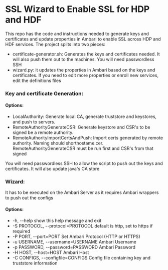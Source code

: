 # SSL Wizard to Enable SSL for HDP and HDF
This repo has the code and instructions needed to generate keys and certificates and update properties in Ambari to enable SSL across HDP and HDF services.
The project splits into two pieces:
  - certificate-generator.sh: Generates the keys and certificates needed. It will also push them out to the machines. You will need passwordless SSH
  - wizard.py: it updates the properties in Ambari based on the keys and certificates. If you need to edit more properties or enroll new services, edit the definitions files


### Key and certificate Generation:
#### Options:
  - LocalAuthority: Generate local CA, generate truststore and keystores, and push to servers.
  - RemoteAuthorityGenerateCSR: Generate keystore and CSR's to be signed be a remote authority.
  - RemoteAuthorityImportCertsAndPush: Import certs generated by remote authority. Naming should shorthostame.cer. RemoteAuthorityGenerateCSR must be run first and CSR's from that signed

You will need passwordless SSH to allow the script to push out the keys and certificates.
It will also update java's CA store


### Wizard:
It has to be executed on the Ambari Server as it requires Ambari wrappers to push out the configs

#### Options:
-  -h, --help                            show this help message and exit
-  -S PROTOCOL, --protocol=PROTOCOL      default is http, set to https if required
-  -P PORT, --port=PORT                  Set Ambari Protocol (HTTP or HTTPS)
-  -u USERNAME, --username=USERNAME      Ambari Username                    
-  -p PASSWORD, --password=PASSWORD      Ambari Password                      
-  -H HOST, --host=HOST                  Ambari Host
-  -C CONFIGS, --configfile=CONFIGS      Config file containing key and truststore information
